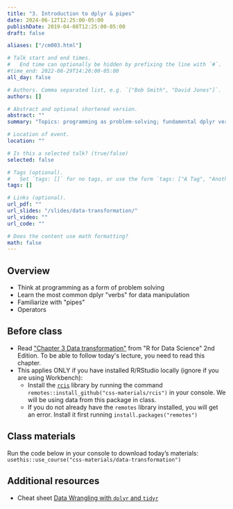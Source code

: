 ```yaml
---
title: "3. Introduction to dplyr & pipes"
date: 2024-06-12T12:25:00-05:00
publishDate: 2019-04-08T12:25:00-05:00
draft: false

aliases: ["/cm003.html"]

# Talk start and end times.
#   End time can optionally be hidden by prefixing the line with `#`.
#time_end: 2022-08-29T14:20:00-05:00
all_day: false

# Authors. Comma separated list, e.g. `["Bob Smith", "David Jones"]`.
authors: []

# Abstract and optional shortened version.
abstract: ""
summary: "Topics: programming as problem-solving; fundamental dplyr verbs for data manipulation; operators; pipes."

# Location of event.
location: ""

# Is this a selected talk? (true/false)
selected: false

# Tags (optional).
#   Set `tags: []` for no tags, or use the form `tags: ["A Tag", "Another Tag"]` for one or more tags.
tags: []

# Links (optional).
url_pdf: ""
url_slides: "/slides/data-transformation/"
url_video: ""
url_code: ""

# Does the content use math formatting?
math: false
---
```




## Overview

* Think at programming as a form of problem solving
* Learn the most common dplyr "verbs" for data manipulation
* Familiarize with "pipes"
* Operators


## Before class

* Read ["Chapter 3 Data transformation"](https://r4ds.hadley.nz/data-transform) from "R for Data Science" 2nd Edition. To be able to follow today's lecture, you need to read this chapter. 
* This applies ONLY if you have installed R/RStudio locally (ignore if you are using Workbench): 
    * Install the [`rcis`](https://github.com/css-materials/rcis) library by running the command `remotes::install_github("css-materials/rcis")` in your console. We will be using data from this package in class.
    * If you do not already have the `remotes` library installed, you will get an error. Install it first running `install.packages("remotes")`
    

## Class materials

Run the code below in your console to download today’s materials: `usethis::use_course("css-materials/data-transformation")`


## Additional resources

* Cheat sheet [Data Wrangling with `dplyr` and `tidyr`](https://www.rstudio.com/wp-content/uploads/2015/02/data-wrangling-cheatsheet.pdf)


<!--
* [Computer programming as a form of problem solving](/notes/problem-solving/)
* [`dplyr` in brief](/notes/dplyr/)
* [Practice transforming college education data](/notes/transform-college/)
* [Pipes in R](/notes/pipes/) taken from "Functions" lecture of Oct 25
* Complete your peer evaluations for homework 01. Review the following:
    * [General Homework Rubric](/faq/homework-evaluations/)
    * [Performing peer review](/faq/peer-evaluations/)
    * To find which peers you will evaluate:
        * Navigate to the [course organization page on GitHub](https://github.coecis.cornell.edu/cis-fa22)
        * Find the `hw01` repos you can see that are not your own repo
        * Open the repos and find the pull request. You can then initiate a [code review](https://github.com/features/code-review) to leave detailed feedback.
-->
